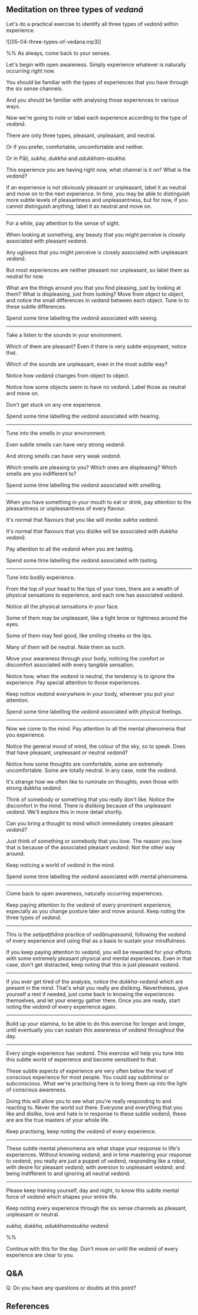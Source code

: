 ## Meditation on three types of *vedanā*

Let's do a practical exercise to identify all three types of *vedanā* within experience.

![[05-04-three-types-of-vedana.mp3]]

%%
As always, come back to your senses.

Let's begin with open awareness. Simply experience whatever is naturally occurring right now.

You should be familiar with the types of experiences that you have through the six sense channels.

And you should be familiar with analysing those experiences in various ways.

Now we're going to note or label each experience according to the type of *vedanā*.

There are only three types, pleasant, unpleasant, and neutral.

Or if you prefer, comfortable, uncomfortable and neither.

Or in Pāḷi, *sukha*, *dukkha* and *adukkham-asukha*.

This experience you are having right now, what channel is it on? What is the *vedanā*?

If an experience is not obviously pleasant or unpleasant, label it as neutral and move on to the next experience. In time, you may be able to distinguish more subtle levels of pleasantness and unpleasantness, but for now, if you cannot distinguish anything, label it as neutral and move on.

---
For a while, pay attention to the sense of sight.

When looking at something, any beauty that you might perceive is closely associated with pleasant *vedanā*.

Any ugliness that you might perceive is closely associated with unpleasant *vedanā*.

But most experiences are neither pleasant nor unpleasant, so label them as neutral for now.

What are the things around you that you find pleasing, just by looking at them? What is displeasing, just from looking? Move from object to object, and notice the small differences in *vedanā* between each object. Tune in to these subtle differences.

Spend some time labelling the *vedanā* associated with seeing.

---
Take a listen to the sounds in your environment.

Which of them are pleasant? Even if there is very subtle enjoyment, notice that.

Which of the sounds are unpleasant, even in the most subtle way? 

Notice how *vedanā* changes from object to object.

Notice how some objects seem to have no *vedanā*. Label those as neutral and move on.

Don't get stuck on any one experience.

Spend some time labelling the *vedanā* associated with hearing.

---
Tune into the smells in your environment.

Even subtle smells can have very strong *vedanā*.

And strong smells can have very weak *vedanā*.

Which smells are pleasing to you? Which ones are displeasing? Which smells are you indifferent to?

Spend some time labelling the *vedanā* associated with smelling.

---
When you have something in your mouth to eat or drink, pay attention to the pleasantness or unpleasantness of every flavour.

It's normal that flavours that you like will invoke *sukha vedanā*.

It's normal that flavours that you dislike will be associated with *dukkha vedanā*.

Pay attention to all the *vedanā* when you are tasting.

Spend some time labelling the *vedanā* associated with tasting.

---
Tune into bodily experience.

From the top of your head to the tips of your toes, there are a wealth of physical sensations to experience, and each one has associated *vedanā*.

Notice all the physical sensations in your face.

Some of them may be unpleasant, like a tight brow or tightness around the eyes.

Some of them may feel good, like smiling cheeks or the lips.

Many of them will be neutral. Note them as such.

Move your awareness through your body, noticing the comfort or discomfort associated with every tangible sensation.

Notice how, when the *vedanā* is neutral, the tendency is to ignore the experience. Pay special attention to those experiences.

Keep notice *vedanā* everywhere in your body, wherever you put your attention.

Spend some time labelling the *vedanā* associated with physical feelings.

---
Now we come to the mind. Pay attention to all the mental phenomena that you experience.

Notice the general mood of mind, the colour of the sky, so to speak. Does that have pleasant, unpleasant or neutral *vedanā*?

Notice how some thoughts are comfortable, some are extremely uncomfortable. Some are totally neutral. In any case, note the *vedanā*.

It's strange how we often like to ruminate on thoughts, even those with strong dukkha *vedanā*.

Think of somebody or something that you really don't like. Notice the discomfort in the mind. There is disliking because of the unpleasant *vedanā*. We'll explore this in more detail shortly.

Can you bring a thought to mind which immediately creates pleasant *vedanā*?

Just think of something or somebody that you love. The reason you love that is because of the associated pleasant *vedanā*. Not the other way around.

Keep noticing a world of *vedanā* in the mind.

Spend some time labelling the *vedanā* associated with mental phenomena.

---
Come back to open awareness, naturally occurring experiences.

Keep paying attention to the *vedanā* of every prominent experience, especially as you change posture later and move around. Keep noting the three types of *vedanā*.

---
This is the *satipaṭṭhāna* practice of *vedānupassanā*, following the *vedanā* of every experience and using that as a basis to sustain your mindfulness.

If you keep paying attention to *vedanā*, you will be rewarded for your efforts with some extremely pleasant physical and mental experiences. Even in that case, don't get distracted, keep noting that this is just pleasant *vedanā*.

---
If you ever get tired of the analysis, notice the *dukkha-vedanā* which are present in the mind. That's what you really are disliking. Nevertheless, give yourself a rest if needed, just come back to knowing the experiences themselves, and let your energy gather there. Once you are ready, start noting the *vedanā* of every experience again.

---
Build up your stamina, to be able to do this exercise for longer and longer, until eventually you can sustain this awareness of *vedanā* throughout the day.

---
Every single experience has *vedanā*. This exercise will help you tune into this subtle world of experience and become sensitised to that.

These subtle aspects of experience are very often below the level of conscious experience for most people. You could say subliminal or subconscious. What we're practising here is to bring them up into the light of conscious awareness.

Doing this will allow you to see what you're really responding to and reacting to. Never the world out there. Everyone and everything that you like and dislike, love and hate is in response to these subtle *vedanā*, these are are the true masters of your whole life.

Keep practising, keep noting the *vedanā* of every experience.

---
These subtle mental phenomena are what shape your response to life's experiences. Without knowing *vedanā*, and in time mastering your response to *vedanā*, you really are just a puppet of *vedanā*, responding like a robot, with desire for pleasant *vedanā*, with aversion to unpleasant *vedanā*, and being indifferent to and ignoring all neutral *vedanā*.

---
Please keep training yourself, day and night, to know this subtle mental force of *vedanā* which shapes your entire life.

Keep noting every experience through the six sense channels as pleasant, unpleasant or neutral.

*sukha, dukkha, adukkhamasukha vedanā*

%%

Continue with this for the day. Don't move on until the *vedanā* of every experience are clear to you.

## 

## Q&A

Q: Do you have any questions or doubts at this point?

## References
